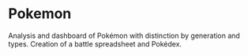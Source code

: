 # Pokemon
Analysis and dashboard of Pokémon with distinction by generation and types. Creation of a battle spreadsheet and Pokédex.
